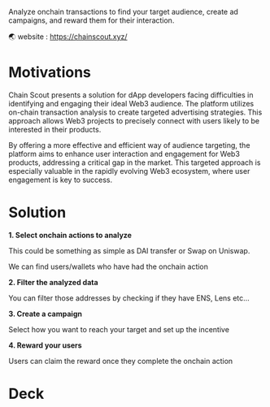 
Analyze onchain transactions to find your target audience, create ad campaigns, and reward them for their interaction.

🌏 website : https://chainscout.xyz/

# Motivations

Chain Scout presents a solution for dApp developers facing difficulties in identifying and engaging their ideal Web3 audience. 
The platform utilizes on-chain transaction analysis to create targeted advertising strategies. 
This approach allows Web3 projects to precisely connect with users likely to be interested in their products. 

By offering a more effective and efficient way of audience targeting, the platform aims to enhance user interaction and engagement for Web3 products, addressing a critical gap in the market.
This targeted approach is especially valuable in the rapidly evolving Web3 ecosystem, where user engagement is key to success.

# Solution

**1. Select onchain actions to analyze**

This could be something as simple as DAI transfer or Swap on Uniswap.

We can find users/wallets who have had the onchain action

**2. Filter the analyzed data**

You can filter those addresses by checking if they have ENS, Lens etc…

**3. Create a campaign**

Select how you want to reach your target and set up the incentive

**4. Reward your users**

Users can claim the reward once they complete the onchain action

# Deck
